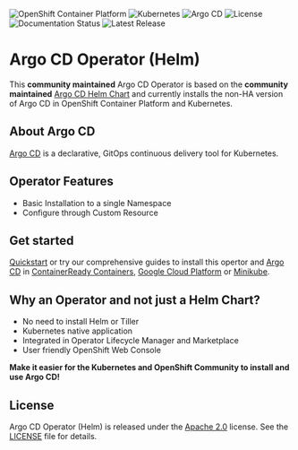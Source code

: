 ![OpenShift Container Platform](https://img.shields.io/badge/ocp-4.2-red.svg)
![Kubernetes](https://img.shields.io/badge/kubernetes-1.14-blue.svg)
![Argo CD](https://img.shields.io/badge/argocd-1.3.0-green.svg)
![License](https://img.shields.io/badge/license-Apache%202.0-blue.svg)
![Documentation Status](https://readthedocs.org/projects/argocd-operator-helm/badge/?version=latest)
![Latest Release](https://img.shields.io/badge/latest%20release-0.0.2-yellow.svg)


# Argo CD Operator (Helm)

This **community maintained** Argo CD Operator is based on the **community maintained** [Argo CD Helm Chart](https://github.com/argoproj/argo-helm/tree/master/charts/argo-cd) and currently installs the non-HA version of Argo CD in OpenShift Container Platform and Kubernetes.

## About Argo CD

[Argo CD](https://argoproj.github.io/argo-cd/) is a declarative, GitOps continuous delivery tool for Kubernetes.


## Operator Features

* Basic Installation to a single Namespace
* Configure through Custom Resource


## Get started

[Quickstart](https://argocd-operator-helm.readthedocs.io/en/latest/quickstart.html) or try our comprehensive guides to install this opertor and [Argo CD](https://argoproj.github.io/argo-cd/) in [ContainerReady Containers](https://argocd-operator-helm.readthedocs.io/en/latest/openshift/crc.html), [Google Cloud Platform](https://argocd-operator-helm.readthedocs.io/en/latest/kubernetes/gcp.html) or [Minikube](https://argocd-operator-helm.readthedocs.io/en/latest/kubernetes/minikube.html).


## Why an Operator and not just a Helm Chart?

* No need to install Helm or Tiller
* Kubernetes native application
* Integrated in Operator Lifecycle Manager and Marketplace
* User friendly OpenShift Web Console

**Make it easier for the Kubernetes and OpenShift Community to install and use Argo CD!**

## License

Argo CD Operator (Helm) is released under the [Apache 2.0](http://www.apache.org/licenses/LICENSE-2.0.html) license. 
See the [LICENSE](https://github.com/disposab1e/argocd-operator-helm/blob/master/LICENSE) file for details.
